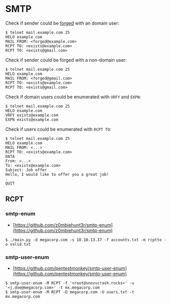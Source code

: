 # SMTP

Check if sender could be [forged](https://en.wikipedia.org/wiki/Callback_verification) with an domain user:

```text
$ telnet mail.example.com 25
HELO example.com
MAIL FROM: <forged@example.com>
RCPT TO: <exists@example.com>
RCPT TO: <exists@gmail.com>
```

Check if sender could be forged with a non-domain user:

```text
$ telnet mail.example.com 25
HELO example.com
MAIL FROM: <forged@gmail.com>
RCPT TO: <exists@example.com>
RCPT TO: <exists@gmail.com>
```

Check if domain users could be enumerated with `VRFY` and `EXPN`:

```text
$ telnet mail.example.com 25
HELO example.com
VRFY exists@example.com
EXPN exists@example.com
```

Check if users could be enumerated with `RCPT TO`:

```text
$ telnet mail.example.com 25
HELO example.com
MAIL FROM: <...>
RCPT TO: <exists@example.com>
DATA
From: <...>
To: <exists@example.com>
Subject: Job offer
Hello, I would like to offer you a great job!
.
QUIT
```

## RCPT

### smtp-enum

* [https://github.com/z0mbiehunt3r/smtp-enum](https://github.com/z0mbiehunt3r/smtp-enum)

```text
$ ./main.py -d megacorp.com -s 10.10.13.37 -f accounts.txt -m rcptto -o valid.txt
```

### smtp-user-enum

* [https://github.com/pentestmonkey/smtp-user-enum](https://github.com/pentestmonkey/smtp-user-enum)

```text
$ smtp-user-enum -M RCPT -f '<root@snovvcrash.rocks>' -u '<j.doe@megacorp.com>' -t mx.megacorp.com
$ smtp-user-enum -M RCPT -D megacorp.com -U users.txt -t mx.megacorp.com
```

